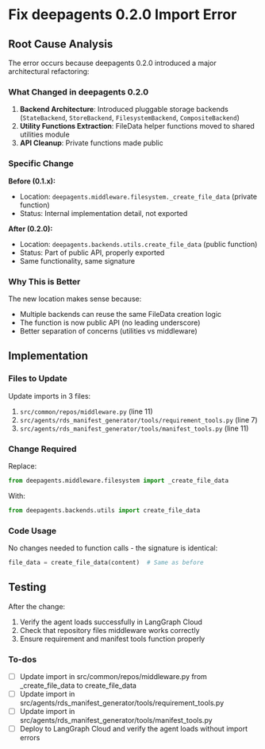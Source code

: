 <!-- dfe0eea0-186a-4372-be69-60e3f969b516 1d30cab0-7aee-4dd7-a5b3-e34e62a81d08 -->
# Fix deepagents 0.2.0 Import Error

## Root Cause Analysis

The error occurs because deepagents 0.2.0 introduced a major architectural refactoring:

### What Changed in deepagents 0.2.0

1. **Backend Architecture**: Introduced pluggable storage backends (`StateBackend`, `StoreBackend`, `FilesystemBackend`, `CompositeBackend`)
2. **Utility Functions Extraction**: FileData helper functions moved to shared utilities module
3. **API Cleanup**: Private functions made public

### Specific Change

**Before (0.1.x):**

- Location: `deepagents.middleware.filesystem._create_file_data` (private function)
- Status: Internal implementation detail, not exported

**After (0.2.0):**

- Location: `deepagents.backends.utils.create_file_data` (public function)  
- Status: Part of public API, properly exported
- Same functionality, same signature

### Why This is Better

The new location makes sense because:

- Multiple backends can reuse the same FileData creation logic
- The function is now public API (no leading underscore)
- Better separation of concerns (utilities vs middleware)

## Implementation

### Files to Update

Update imports in 3 files:

1. `src/common/repos/middleware.py` (line 11)
2. `src/agents/rds_manifest_generator/tools/requirement_tools.py` (line 7)
3. `src/agents/rds_manifest_generator/tools/manifest_tools.py` (line 11)

### Change Required

Replace:

```python
from deepagents.middleware.filesystem import _create_file_data
```

With:

```python
from deepagents.backends.utils import create_file_data
```

### Code Usage

No changes needed to function calls - the signature is identical:

```python
file_data = create_file_data(content)  # Same as before
```

## Testing

After the change:

1. Verify the agent loads successfully in LangGraph Cloud
2. Check that repository files middleware works correctly  
3. Ensure requirement and manifest tools function properly

### To-dos

- [ ] Update import in src/common/repos/middleware.py from _create_file_data to create_file_data
- [ ] Update import in src/agents/rds_manifest_generator/tools/requirement_tools.py
- [ ] Update import in src/agents/rds_manifest_generator/tools/manifest_tools.py
- [ ] Deploy to LangGraph Cloud and verify the agent loads without import errors